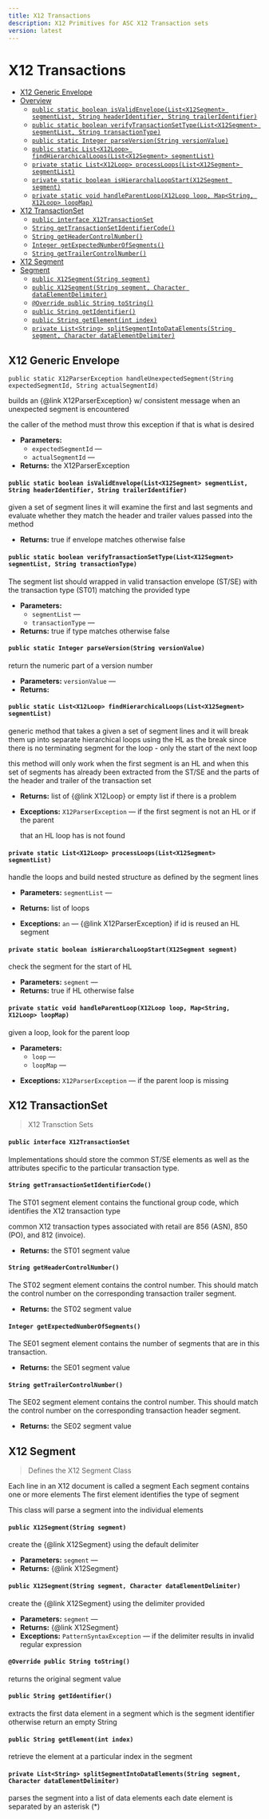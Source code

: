 ```yaml
---
title: X12 Transactions
description: X12 Primitives for ASC X12 Transaction sets
version: latest
---
```


# X12 Transactions

- [X12 Generic Envelope](#x12-generic-envelope)
- [Overview](#overview)
    + [`public static boolean isValidEnvelope(List<X12Segment> segmentList, String headerIdentifier, String trailerIdentifier)`](#-public-static-boolean-isvalidenvelope-list-x12segment--segmentlist--string-headeridentifier--string-traileridentifier--)
    + [`public static boolean verifyTransactionSetType(List<X12Segment> segmentList, String transactionType)`](#-public-static-boolean-verifytransactionsettype-list-x12segment--segmentlist--string-transactiontype--)
    + [`public static Integer parseVersion(String versionValue)`](#-public-static-integer-parseversion-string-versionvalue--)
    + [`public static List<X12Loop> findHierarchicalLoops(List<X12Segment> segmentList)`](#-public-static-list-x12loop--findhierarchicalloops-list-x12segment--segmentlist--)
    + [`private static List<X12Loop> processLoops(List<X12Segment> segmentList)`](#-private-static-list-x12loop--processloops-list-x12segment--segmentlist--)
    + [`private static boolean isHierarchalLoopStart(X12Segment segment)`](#-private-static-boolean-ishierarchalloopstart-x12segment-segment--)
    + [`private static void handleParentLoop(X12Loop loop, Map<String, X12Loop> loopMap)`](#-private-static-void-handleparentloop-x12loop-loop--map-string--x12loop--loopmap--)
- [X12 TransactionSet](#x12-transactionset)
    + [`public interface X12TransactionSet`](#-public-interface-x12transactionset-)
    + [`String getTransactionSetIdentifierCode()`](#-string-gettransactionsetidentifiercode---)
    + [`String getHeaderControlNumber()`](#-string-getheadercontrolnumber---)
    + [`Integer getExpectedNumberOfSegments()`](#-integer-getexpectednumberofsegments---)
    + [`String getTrailerControlNumber()`](#-string-gettrailercontrolnumber---)
- [X12 Segment](#x12-segment)
- [Segment](#segment)
    + [`public X12Segment(String segment)`](#-public-x12segment-string-segment--)
    + [`public X12Segment(String segment, Character dataElementDelimiter)`](#-public-x12segment-string-segment--character-dataelementdelimiter--)
    + [`@Override public String toString()`](#--override-public-string-tostring---)
    + [`public String getIdentifier()`](#-public-string-getidentifier---)
    + [`public String getElement(int index)`](#-public-string-getelement-int-index--)
    + [`private List<String> splitSegmentIntoDataElements(String segment, Character dataElementDelimiter)`](#-private-list-string--splitsegmentintodataelements-string-segment--character-dataelementdelimiter--)



## X12 Generic Envelope

`public static X12ParserException handleUnexpectedSegment(String expectedSegmentId, String actualSegmentId)`

builds an {@link X12ParserException} w/ consistent message when an unexpected segment is encountered

the caller of the method must throw this exception if that is what is desired

 * **Parameters:**
   * `expectedSegmentId` — 
   * `actualSegmentId` — 
 * **Returns:** the X12ParserException

#### `public static boolean isValidEnvelope(List<X12Segment> segmentList, String headerIdentifier, String trailerIdentifier)`

given a set of segment lines it will examine the first and last segments and evaluate whether they match the header and trailer values passed into the method

 * **Returns:** true if envelope matches otherwise false

#### `public static boolean verifyTransactionSetType(List<X12Segment> segmentList, String transactionType)`

The segment list should wrapped in valid transaction envelope (ST/SE) with the transaction type (ST01) matching the provided type

 * **Parameters:**
   * `segmentList` — 
   * `transactionType` — 
 * **Returns:** true if type matches otherwise false

#### `public static Integer parseVersion(String versionValue)`

return the numeric part of a version number

 * **Parameters:** `versionValue` — 
 * **Returns:** 

#### `public static List<X12Loop> findHierarchicalLoops(List<X12Segment> segmentList)`

generic method that takes a given a set of segment lines and it will break them up into separate hierarchical loops using the HL as the break since there is no terminating segment for the loop - only the start of the next loop

this method will only work when the first segment is an HL and when this set of segments has already been extracted from the ST/SE and the parts of the header and trailer of the transaction set

 * **Returns:** list of {@link X12Loop} or empty list if there is a problem

     <p>
 * **Exceptions:** `X12ParserException` — if the first segment is not an HL or if the parent

     that an HL loop has is not found

#### `private static List<X12Loop> processLoops(List<X12Segment> segmentList)`

handle the loops and build nested structure as defined by the segment lines

 * **Parameters:** `segmentList` — 
 * **Returns:** list of loops

     <p>
 * **Exceptions:** `an` — {@link X12ParserException} if id is reused an HL segment

#### `private static boolean isHierarchalLoopStart(X12Segment segment)`

check the segment for the start of HL

 * **Parameters:** `segment` — 
 * **Returns:** true if HL otherwise false

#### `private static void handleParentLoop(X12Loop loop, Map<String, X12Loop> loopMap)`

given a loop, look for the parent loop

 * **Parameters:**
   * `loop` — 
   * `loopMap` — <p>
 * **Exceptions:** `X12ParserException` — if the parent loop is missing


## X12 TransactionSet

> X12 Transction Sets

#### `public interface X12TransactionSet`

Implementations should store the common ST/SE elements as well as the attributes specific to the particular transaction type.

#### `String getTransactionSetIdentifierCode()`

The ST01 segment element contains the functional group code, which identifies the X12 transaction type

common X12 transaction types associated with retail are 856 (ASN), 850 (PO), and 812 (invoice).

 * **Returns:** the ST01 segment value

#### `String getHeaderControlNumber()`

The ST02 segment element contains the control number. This should match the control number on the corresponding transaction trailer segment.

 * **Returns:** the ST02 segment value

#### `Integer getExpectedNumberOfSegments()`

The SE01 segment element contains the number of segments that are in this transaction.

 * **Returns:** the SE01 segment value

#### `String getTrailerControlNumber()`

The SE02 segment element contains the control number. This should match the control number on the corresponding transaction header segment.

 * **Returns:** the SE02 segment value

## X12 Segment

> Defines the X12 Segment Class

Each line in an X12 document is called a segment Each segment contains one or more elements The first element identifies the type of segment

This class will parse a segment into the individual elements

#### `public X12Segment(String segment)`

create the {@link X12Segment} using the default delimiter

 * **Parameters:** `segment` — 
 * **Returns:** {@link X12Segment}

#### `public X12Segment(String segment, Character dataElementDelimiter)`

create the {@link X12Segment} using the delimiter provided

 * **Parameters:** `segment` — 
 * **Returns:** {@link X12Segment}
 * **Exceptions:** `PatternSyntaxException` — if the delimiter results in invalid regular expression

#### `@Override public String toString()`

returns the original segment value

#### `public String getIdentifier()`

extracts the first data element in a segment which is the segment identifier otherwise return an empty String

#### `public String getElement(int index)`

retrieve the element at a particular index in the segment

#### `private List<String> splitSegmentIntoDataElements(String segment, Character dataElementDelimiter)`

parses the segment into a list of data elements each date element is separated by an asterisk (*)
